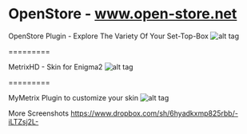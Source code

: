 OpenStore - www.open-store.net
=========


OpenStore Plugin - Explore The Variety Of Your Set-Top-Box
![alt tag](http://open-store.net/info/Screenshots/Plugin/OpenStore1.jpg)

=========

MetrixHD - Skin for Enigma2 
![alt tag](http://open-store.net/info/Screenshots/Skin/InfoBar.jpg?raw=true)

=========

MyMetrix Plugin to customize your skin
![alt tag](http://open-store.net/info/Screenshots/Plugin/SkinPartsSettingsPage.jpg?raw=true)


More Screenshots
https://www.dropbox.com/sh/6hyadkxmp825rbb/-iLTZsj2L-
